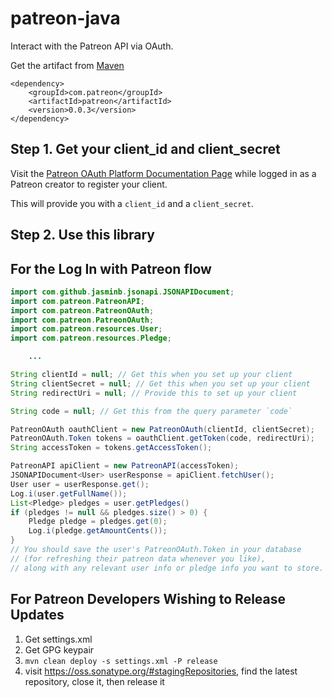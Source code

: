 # patreon-java
Interact with the Patreon API via OAuth.

Get the artifact from [Maven](http://search.maven.org/#search|ga|1|g%3A%22com.patreon%22%20AND%20a%3A%22patreon%22)
```
<dependency>
    <groupId>com.patreon</groupId>
    <artifactId>patreon</artifactId>
    <version>0.0.3</version>
</dependency>
```


Step 1. Get your client_id and client_secret
---
Visit the [Patreon OAuth Platform Documentation Page](https://www.patreon.com/platform)
while logged in as a Patreon creator to register your client.

This will provide you with a `client_id` and a `client_secret`.

Step 2. Use this library
---

## For the Log In with Patreon flow
```java
import com.github.jasminb.jsonapi.JSONAPIDocument;
import com.patreon.PatreonAPI;
import com.patreon.PatreonOAuth;
import com.patreon.PatreonOAuth;
import com.patreon.resources.User;
import com.patreon.resources.Pledge;

    ...

String clientId = null; // Get this when you set up your client
String clientSecret = null; // Get this when you set up your client
String redirectUri = null; // Provide this to set up your client

String code = null; // Get this from the query parameter `code`

PatreonOAuth oauthClient = new PatreonOAuth(clientId, clientSecret);
PatreonOAuth.Token tokens = oauthClient.getToken(code, redirectUri);
String accessToken = tokens.getAccessToken();

PatreonAPI apiClient = new PatreonAPI(accessToken);
JSONAPIDocument<User> userResponse = apiClient.fetchUser();
User user = userResponse.get();
Log.i(user.getFullName());
List<Pledge> pledges = user.getPledges()
if (pledges != null && pledges.size() > 0) {
    Pledge pledge = pledges.get(0);
    Log.i(pledge.getAmountCents());
}
// You should save the user's PatreonOAuth.Token in your database
// (for refreshing their patreon data whenever you like),
// along with any relevant user info or pledge info you want to store.
```

For Patreon Developers Wishing to Release Updates
---
1. Get settings.xml
2. Get GPG keypair
3. `mvn clean deploy -s settings.xml -P release`
4. visit https://oss.sonatype.org/#stagingRepositories, find the latest repository, close it, then release it